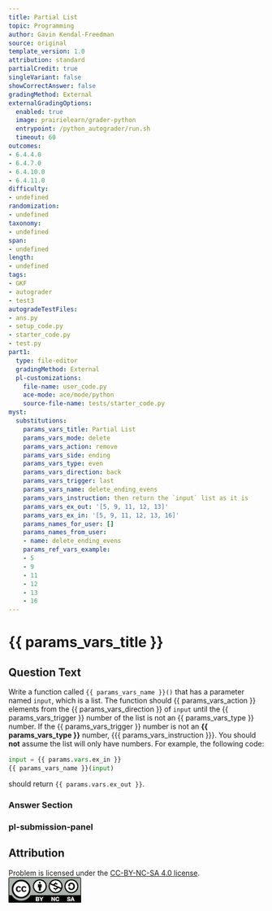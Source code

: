 ```yaml
---
title: Partial List
topic: Programming
author: Gavin Kendal-Freedman
source: original
template_version: 1.0
attribution: standard
partialCredit: true
singleVariant: false
showCorrectAnswer: false
gradingMethod: External
externalGradingOptions:
  enabled: true
  image: prairielearn/grader-python
  entrypoint: /python_autograder/run.sh
  timeout: 60
outcomes:
- 6.4.4.0
- 6.4.7.0
- 6.4.10.0
- 6.4.11.0
difficulty:
- undefined
randomization:
- undefined
taxonomy:
- undefined
span:
- undefined
length:
- undefined
tags:
- GKF
- autograder
- test3
autogradeTestFiles:
- ans.py
- setup_code.py
- starter_code.py
- test.py
part1:
  type: file-editor
  gradingMethod: External
  pl-customizations:
    file-name: user_code.py
    ace-mode: ace/mode/python
    source-file-name: tests/starter_code.py
myst:
  substitutions:
    params_vars_title: Partial List
    params_vars_mode: delete
    params_vars_action: remove
    params_vars_side: ending
    params_vars_type: even
    params_vars_direction: back
    params_vars_trigger: last
    params_vars_name: delete_ending_evens
    params_vars_instruction: then return the `input` list as it is
    params_vars_ex_out: '[5, 9, 11, 12, 13]'
    params_vars_ex_in: '[5, 9, 11, 12, 13, 16]'
    params_names_for_user: []
    params_names_from_user:
    - name: delete_ending_evens
    params_ref_vars_example:
    - 5
    - 9
    - 11
    - 12
    - 13
    - 16
---
```

# {{ params_vars_title }}

## Question Text

Write a function called `{{ params_vars_name }}()` that has a parameter named `input`, which is a list.
The function should {{ params_vars_action }} elements from the {{ params_vars_direction }} of `input` until the {{ params_vars_trigger }} number of the list is not an {{ params_vars_type }} number.
If the {{ params_vars_trigger }} number is not an **{{ params_vars_type }}** number, {{{ params_vars_instruction }}}.
You should **not** assume the list will only have numbers.
For example, the following code:

```python
input = {{ params.vars.ex_in }}
{{ params_vars_name }}(input)
```

should return `{{ params.vars.ex_out }}`.

### Answer Section

### pl-submission-panel

<pl-external-grader-results></pl-external-grader-results>
<pl-file-preview></pl-file-preview>

## Attribution

Problem is licensed under the [CC-BY-NC-SA 4.0 license](https://creativecommons.org/licenses/by-nc-sa/4.0/).<br> ![The Creative Commons 4.0 license requiring attribution-BY, non-commercial-NC, and share-alike-SA license.](https://raw.githubusercontent.com/firasm/bits/master/by-nc-sa.png)
